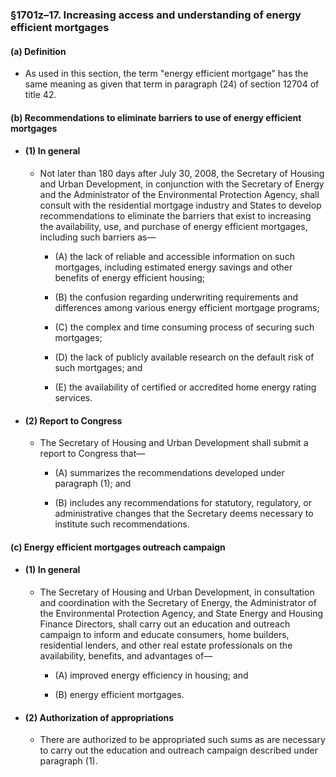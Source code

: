 ### §1701z–17. Increasing access and understanding of energy efficient mortgages
#### (a) Definition
* As used in this section, the term "energy efficient mortgage" has the same meaning as given that term in paragraph (24) of section 12704 of title 42.

#### (b) Recommendations to eliminate barriers to use of energy efficient mortgages
* #### (1) In general
  * Not later than 180 days after July 30, 2008, the Secretary of Housing and Urban Development, in conjunction with the Secretary of Energy and the Administrator of the Environmental Protection Agency, shall consult with the residential mortgage industry and States to develop recommendations to eliminate the barriers that exist to increasing the availability, use, and purchase of energy efficient mortgages, including such barriers as—

    * (A) the lack of reliable and accessible information on such mortgages, including estimated energy savings and other benefits of energy efficient housing;

    * (B) the confusion regarding underwriting requirements and differences among various energy efficient mortgage programs;

    * (C) the complex and time consuming process of securing such mortgages;

    * (D) the lack of publicly available research on the default risk of such mortgages; and

    * (E) the availability of certified or accredited home energy rating services.

* #### (2) Report to Congress
  * The Secretary of Housing and Urban Development shall submit a report to Congress that—

    * (A) summarizes the recommendations developed under paragraph (1); and

    * (B) includes any recommendations for statutory, regulatory, or administrative changes that the Secretary deems necessary to institute such recommendations.

#### (c) Energy efficient mortgages outreach campaign
* #### (1) In general
  * The Secretary of Housing and Urban Development, in consultation and coordination with the Secretary of Energy, the Administrator of the Environmental Protection Agency, and State Energy and Housing Finance Directors, shall carry out an education and outreach campaign to inform and educate consumers, home builders, residential lenders, and other real estate professionals on the availability, benefits, and advantages of—

    * (A) improved energy efficiency in housing; and

    * (B) energy efficient mortgages.

* #### (2) Authorization of appropriations
  * There are authorized to be appropriated such sums as are necessary to carry out the education and outreach campaign described under paragraph (1).